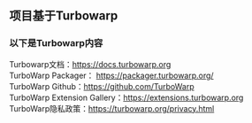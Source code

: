 ## 项目基于Turbowarp
### 以下是Turbowarp内容
Turbowarp文档：https://docs.turbowarp.org  
TurboWarp Packager： https://packager.turbowarp.org/  
TurboWarp Github：https://github.com/TurboWarp  
TurboWarp Extension Gallery：https://extensions.turbowarp.org  
TurboWarp隐私政策：https://turbowarp.org/privacy.html  

